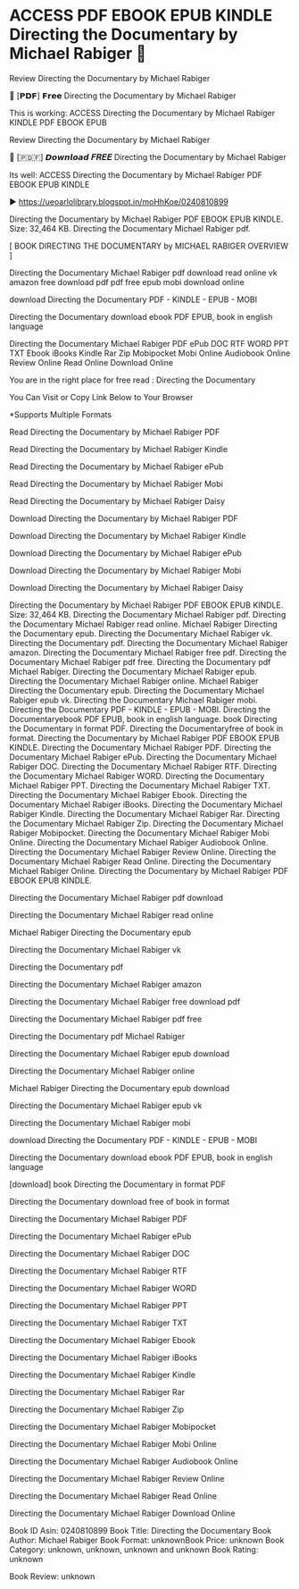 # ACCESS PDF EBOOK EPUB KINDLE Directing the Documentary by  Michael Rabiger 📝
Review Directing the Documentary by Michael Rabiger

💝 [𝗣𝗗𝗙] 𝗙𝗿𝗲𝗲 Directing the Documentary by Michael Rabiger

This is working: ACCESS Directing the Documentary by Michael Rabiger KINDLE PDF EBOOK EPUB


Review Directing the Documentary by Michael Rabiger

📝 [​🇵​​🇩​​🇫​] 𝘿𝙤𝙬𝙣𝙡𝙤𝙖𝙙 𝑭𝑹𝑬𝑬 Directing the Documentary by Michael Rabiger

Its well: ACCESS Directing the Documentary by Michael Rabiger PDF EBOOK EPUB KINDLE



▶ https://ueoarlolibrary.blogspot.in/moHhKoe/0240810899



Directing the Documentary by Michael Rabiger PDF EBOOK EPUB KINDLE. Size: 32,464 KB. Directing the Documentary Michael Rabiger pdf.

[ BOOK DIRECTING THE DOCUMENTARY by MICHAEL RABIGER OVERVIEW ]

Directing the Documentary Michael Rabiger pdf download read online vk amazon free download pdf pdf free epub mobi download online

download Directing the Documentary PDF - KINDLE - EPUB - MOBI

Directing the Documentary download ebook PDF EPUB, book in english language

Directing the Documentary Michael Rabiger PDF ePub DOC RTF WORD PPT TXT Ebook iBooks Kindle Rar Zip Mobipocket Mobi Online Audiobook Online Review Online Read Online Download Online

You are in the right place for free read : Directing the Documentary

You Can Visit or Copy Link Below to Your Browser

*Supports Multiple Formats

Read Directing the Documentary by Michael Rabiger PDF

Read Directing the Documentary by Michael Rabiger Kindle

Read Directing the Documentary by Michael Rabiger ePub

Read Directing the Documentary by Michael Rabiger Mobi

Read Directing the Documentary by Michael Rabiger Daisy

Download Directing the Documentary by Michael Rabiger PDF

Download Directing the Documentary by Michael Rabiger Kindle

Download Directing the Documentary by Michael Rabiger ePub

Download Directing the Documentary by Michael Rabiger Mobi

Download Directing the Documentary by Michael Rabiger Daisy

Directing the Documentary by Michael Rabiger PDF EBOOK EPUB KINDLE. Size: 32,464 KB. Directing the Documentary Michael Rabiger pdf. Directing the Documentary Michael Rabiger read online. Michael Rabiger Directing the Documentary epub. Directing the Documentary Michael Rabiger vk. Directing the Documentary pdf. Directing the Documentary Michael Rabiger amazon. Directing the Documentary Michael Rabiger free pdf. Directing the Documentary Michael Rabiger pdf free. Directing the Documentary pdf Michael Rabiger. Directing the Documentary Michael Rabiger epub. Directing the Documentary Michael Rabiger online. Michael Rabiger Directing the Documentary epub. Directing the Documentary Michael Rabiger epub vk. Directing the Documentary Michael Rabiger mobi. Directing the Documentary PDF - KINDLE - EPUB - MOBI. Directing the Documentaryebook PDF EPUB, book in english language. book Directing the Documentary in format PDF. Directing the Documentaryfree of book in format. Directing the Documentary by Michael Rabiger PDF EBOOK EPUB KINDLE. Directing the Documentary Michael Rabiger PDF. Directing the Documentary Michael Rabiger ePub. Directing the Documentary Michael Rabiger DOC. Directing the Documentary Michael Rabiger RTF. Directing the Documentary Michael Rabiger WORD. Directing the Documentary Michael Rabiger PPT. Directing the Documentary Michael Rabiger TXT. Directing the Documentary Michael Rabiger Ebook. Directing the Documentary Michael Rabiger iBooks. Directing the Documentary Michael Rabiger Kindle. Directing the Documentary Michael Rabiger Rar. Directing the Documentary Michael Rabiger Zip. Directing the Documentary Michael Rabiger Mobipocket. Directing the Documentary Michael Rabiger Mobi Online. Directing the Documentary Michael Rabiger Audiobook Online. Directing the Documentary Michael Rabiger Review Online. Directing the Documentary Michael Rabiger Read Online. Directing the Documentary Michael Rabiger Online. Directing the Documentary by Michael Rabiger PDF EBOOK EPUB KINDLE.

Directing the Documentary Michael Rabiger pdf download

Directing the Documentary Michael Rabiger read online

Michael Rabiger Directing the Documentary epub

Directing the Documentary Michael Rabiger vk

Directing the Documentary pdf

Directing the Documentary Michael Rabiger amazon

Directing the Documentary Michael Rabiger free download pdf

Directing the Documentary Michael Rabiger pdf free

Directing the Documentary pdf Michael Rabiger

Directing the Documentary Michael Rabiger epub download

Directing the Documentary Michael Rabiger online

Michael Rabiger Directing the Documentary epub download

Directing the Documentary Michael Rabiger epub vk

Directing the Documentary Michael Rabiger mobi

download Directing the Documentary PDF - KINDLE - EPUB - MOBI

Directing the Documentary download ebook PDF EPUB, book in english language

[download] book Directing the Documentary in format PDF

Directing the Documentary download free of book in format

Directing the Documentary Michael Rabiger PDF

Directing the Documentary Michael Rabiger ePub

Directing the Documentary Michael Rabiger DOC

Directing the Documentary Michael Rabiger RTF

Directing the Documentary Michael Rabiger WORD

Directing the Documentary Michael Rabiger PPT

Directing the Documentary Michael Rabiger TXT

Directing the Documentary Michael Rabiger Ebook

Directing the Documentary Michael Rabiger iBooks

Directing the Documentary Michael Rabiger Kindle

Directing the Documentary Michael Rabiger Rar

Directing the Documentary Michael Rabiger Zip

Directing the Documentary Michael Rabiger Mobipocket

Directing the Documentary Michael Rabiger Mobi Online

Directing the Documentary Michael Rabiger Audiobook Online

Directing the Documentary Michael Rabiger Review Online

Directing the Documentary Michael Rabiger Read Online

Directing the Documentary Michael Rabiger Download Online

Book ID Asin: 0240810899
Book Title: Directing the Documentary
Book Author: Michael Rabiger
Book Format: unknownBook Price: unknown
Book Category: unknown, unknown, unknown and unknown
Book Rating: unknown

Book Review: unknown
